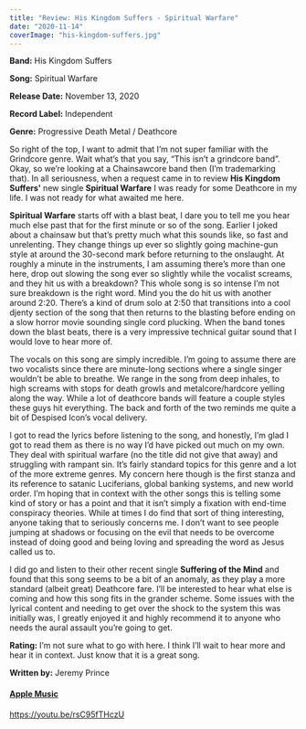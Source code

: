```yaml
---
title: "Review: His Kingdom Suffers - Spiritual Warfare"
date: "2020-11-14"
coverImage: "his-kingdom-suffers.jpg"
---
```


**Band:** His Kingdom Suffers

**Song:** Spiritual Warfare

**Release Date:** November 13, 2020

**Record Label:** Independent

**Genre:** Progressive Death Metal / Deathcore

So right of the top, I want to admit that I’m not super familiar with the Grindcore genre. Wait what’s that you say, “This isn’t a grindcore band”. Okay, so we’re looking at a Chainsawcore band then (I’m trademarking that). In all seriousness, when a request came in to review **His Kingdom Suffers'** new single **Spiritual Warfare** I was ready for some Deathcore in my life. I was not ready for what awaited me here.

**Spiritual Warfare** starts off with a blast beat, I dare you to tell me you hear much else past that for the first minute or so of the song. Earlier I joked about a chainsaw but that’s pretty much what this sounds like, so fast and unrelenting. They change things up ever so slightly going machine-gun style at around the 30-second mark before returning to the onslaught. At roughly a minute in the instruments, I am assuming there’s more than one here, drop out slowing the song ever so slightly while the vocalist screams, and they hit us with a breakdown? This whole song is so intense I’m not sure breakdown is the right word. Mind you the do hit us with another around 2:20. There’s a kind of drum solo at 2:50 that transitions into a cool djenty section of the song that then returns to the blasting before ending on a slow horror movie sounding single cord plucking. When the band tones down the blast beats, there is a very impressive technical guitar sound that I would love to hear more of.

The vocals on this song are simply incredible. I’m going to assume there are two vocalists since there are minute-long sections where a single singer wouldn’t be able to breathe. We range in the song from deep inhales, to high screams with stops for death growls and metalcore/hardcore yelling along the way. While a lot of deathcore bands will feature a couple styles these guys hit everything. The back and forth of the two reminds me quite a bit of Despised Icon’s vocal delivery.

I got to read the lyrics before listening to the song, and honestly, I’m glad I got to read them as there is no way I’d have picked out much on my own. They deal with spiritual warfare (no the title did not give that away) and struggling with rampant sin. It’s fairly standard topics for this genre and a lot of the more extreme genres. My concern here though is the first stanza and its reference to satanic Luciferians, global banking systems, and new world order. I’m hoping that in context with the other songs this is telling some kind of story or has a point and that it isn’t simply a fixation with end-time conspiracy theories. While at times I do find that sort of thing interesting, anyone taking that to seriously concerns me. I don’t want to see people jumping at shadows or focusing on the evil that needs to be overcome instead of doing good and being loving and spreading the word as Jesus called us to.

I did go and listen to their other recent single **Suffering of the Mind** and found that this song seems to be a bit of an anomaly, as they play a more standard (albeit great) Deathcore fare. I’ll be interested to hear what else is coming and how this song fits in the grander scheme. Some issues with the lyrical content and needing to get over the shock to the system this was initially was, I greatly enjoyed it and highly recommend it to anyone who needs the aural assault you’re going to get.

**Rating:** I’m not sure what to go with here. I think I’ll wait to hear more and hear it in context. Just know that it is a great song.

**Written by:** Jeremy Prince

#### **[Apple Music](https://music.apple.com/nz/album/spiritual-warfare-single/1539228657)**

https://youtu.be/rsC95fTHczU
